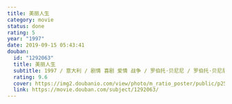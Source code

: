 ```yaml
---
title: 美丽人生
category: movie
status: done
rating: 5
year: "1997"
date: 2019-09-15 05:43:41
douban:
  id: "1292063"
  title: 美丽人生
  subtitle: 1997 / 意大利 / 剧情 喜剧 爱情 战争 / 罗伯托·贝尼尼 / 罗伯托·贝尼尼 尼可莱塔·布拉斯基
  rating: 9.6
  cover: https://img2.doubanio.com/view/photo/m_ratio_poster/public/p2578474613.jpg
  link: https://movie.douban.com/subject/1292063/
---
```


